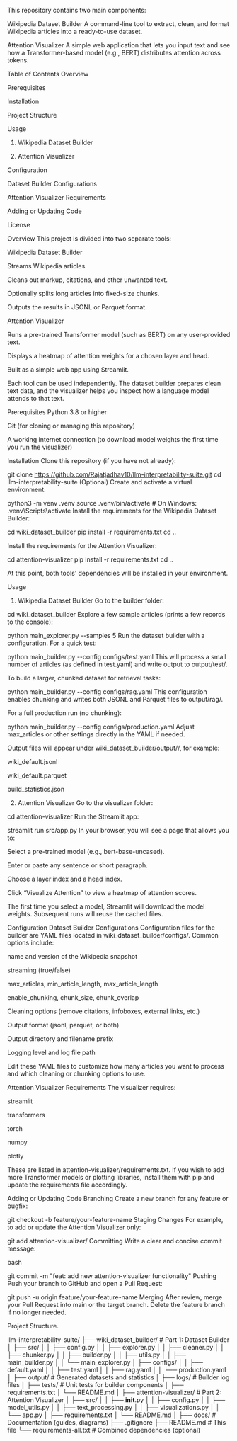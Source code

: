 This repository contains two main components:

Wikipedia Dataset Builder
A command-line tool to extract, clean, and format Wikipedia articles into a ready-to-use dataset.

Attention Visualizer
A simple web application that lets you input text and see how a Transformer-based model (e.g., BERT) distributes attention across tokens.

Table of Contents
Overview

Prerequisites

Installation

Project Structure

Usage

1. Wikipedia Dataset Builder

2. Attention Visualizer

Configuration

Dataset Builder Configurations

Attention Visualizer Requirements

Adding or Updating Code

License

Overview
This project is divided into two separate tools:

Wikipedia Dataset Builder

Streams Wikipedia articles.

Cleans out markup, citations, and other unwanted text.

Optionally splits long articles into fixed-size chunks.

Outputs the results in JSONL or Parquet format.

Attention Visualizer

Runs a pre-trained Transformer model (such as BERT) on any user-provided text.

Displays a heatmap of attention weights for a chosen layer and head.

Built as a simple web app using Streamlit.

Each tool can be used independently. The dataset builder prepares clean text data, and the visualizer helps you inspect how a language model attends to that text.

Prerequisites
Python 3.8 or higher

Git (for cloning or managing this repository)

A working internet connection (to download model weights the first time you run the visualizer)

Installation
Clone this repository (if you have not already):


git clone https://github.com/Rajatjadhav10/llm-interpretability-suite.git
cd llm-interpretability-suite
(Optional) Create and activate a virtual environment:


python3 -m venv .venv
source .venv/bin/activate       # On Windows: .venv\Scripts\activate
Install the requirements for the Wikipedia Dataset Builder:



cd wiki_dataset_builder
pip install -r requirements.txt
cd ..

Install the requirements for the Attention Visualizer:


cd attention-visualizer
pip install -r requirements.txt
cd ..

At this point, both tools’ dependencies will be installed in your environment.

Usage
1. Wikipedia Dataset Builder
Go to the builder folder:


cd wiki_dataset_builder
Explore a few sample articles (prints a few records to the console):


python main_explorer.py --samples 5
Run the dataset builder with a configuration. For a quick test:


python main_builder.py --config configs/test.yaml
This will process a small number of articles (as defined in test.yaml) and write output to output/test/.

To build a larger, chunked dataset for retrieval tasks:


python main_builder.py --config configs/rag.yaml
This configuration enables chunking and writes both JSONL and Parquet files to output/rag/.

For a full production run (no chunking):


python main_builder.py --config configs/production.yaml
Adjust max_articles or other settings directly in the YAML if needed.

Output files will appear under wiki_dataset_builder/output/<profile>/, for example:

wiki_default.jsonl

wiki_default.parquet

build_statistics.json

2. Attention Visualizer
Go to the visualizer folder:


cd attention-visualizer
Run the Streamlit app:


streamlit run src/app.py
In your browser, you will see a page that allows you to:

Select a pre-trained model (e.g., bert-base-uncased).

Enter or paste any sentence or short paragraph.

Choose a layer index and a head index.

Click “Visualize Attention” to view a heatmap of attention scores.

The first time you select a model, Streamlit will download the model weights. Subsequent runs will reuse the cached files.

Configuration
Dataset Builder Configurations
Configuration files for the builder are YAML files located in wiki_dataset_builder/configs/. Common options include:

name and version of the Wikipedia snapshot

streaming (true/false)

max_articles, min_article_length, max_article_length

enable_chunking, chunk_size, chunk_overlap

Cleaning options (remove citations, infoboxes, external links, etc.)

Output format (jsonl, parquet, or both)

Output directory and filename prefix

Logging level and log file path

Edit these YAML files to customize how many articles you want to process and which cleaning or chunking options to use.

Attention Visualizer Requirements
The visualizer requires:

streamlit

transformers

torch

numpy

plotly

These are listed in attention-visualizer/requirements.txt. If you wish to add more Transformer models or plotting libraries, install them with pip and update the requirements file accordingly.

Adding or Updating Code
Branching
Create a new branch for any feature or bugfix:


git checkout -b feature/your-feature-name
Staging Changes
For example, to add or update the Attention Visualizer only:

git add attention-visualizer/
Committing
Write a clear and concise commit message:

bash

git commit -m "feat: add new attention-visualizer functionality"
Pushing
Push your branch to GitHub and open a Pull Request:


git push -u origin feature/your-feature-name
Merging
After review, merge your Pull Request into main or the target branch. Delete the feature branch if no longer needed.





Project Structure. 


llm-interpretability-suite/
├── wiki_dataset_builder/          # Part 1: Dataset Builder
│   ├── src/
│   │   ├── config.py
│   │   ├── explorer.py
│   │   ├── cleaner.py
│   │   ├── chunker.py
│   │   ├── builder.py
│   │   ├── utils.py
│   │   ├── main_builder.py
│   │   └── main_explorer.py
│   ├── configs/
│   │   ├── default.yaml
│   │   ├── test.yaml
│   │   ├── rag.yaml
│   │   └── production.yaml
│   ├── output/                    # Generated datasets and statistics
│   ├── logs/                      # Builder log files
│   ├── tests/                     # Unit tests for builder components
│   ├── requirements.txt
│   └── README.md
│
├── attention-visualizer/          # Part 2: Attention Visualizer
│   ├── src/
│   │   ├── __init__.py
│   │   ├── config.py
│   │   ├── model_utils.py
│   │   ├── text_processing.py
│   │   ├── visualizations.py
│   │   └── app.py
│   ├── requirements.txt
│   └── README.md
│
├── docs/                          # Documentation (guides, diagrams)
├── .gitignore
├── README.md                      # This file
└── requirements-all.txt           # Combined dependencies (optional)
